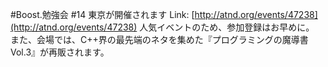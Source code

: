 #Boost.勉強会 #14 東京が開催されます
Link: [http://atnd.org/events/47238](http://atnd.org/events/47238)
人気イベントのため、参加登録はお早めに。
また、会場では、C++界の最先端のネタを集めた『プログラミングの魔導書 Vol.3』が再販されます。
